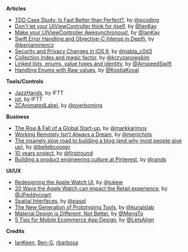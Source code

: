 **Articles**

* [TDD Case Study: Is Fast Better than Perfect?](http://qualitycoding.org/tdd-deferred-design/), by [@qcoding](https://twitter.com/qcoding)
* [Don't let your UIViewController think for itself](http://blog.ios-developers.io/dont-let-your-uiviewcontroller-think-for-itself/), by [@IanKay](https://twitter.com/IanKay)
* [Make your UIViewController Awesynchronous!](http://blog.ios-developers.io/make-your-uiviewcontroller-awesynchronous/), by [@IanKay](https://twitter.com/IanKay)
* [Swift Error Handling and Objective-C Interop in Depth](http://blog.benjamin-encz.de/swift-error-handling-and-objective-c-interop-in-depth/), by [@benjaminencz](https://twitter.com/benjaminencz)
* [Security and Privacy Changes in iOS 9](https://nabla-c0d3.github.io/blog/2015/06/16/ios9-security-privacy/), by [@nabla_c0d3](https://twitter.com/nabla_c0d3)
* [Collection Index and magic factor](http://blog.krzyzanowskim.com/2015/07/27/collection-index-and-magic-factor/), by [@krzyzanowskim](https://twitter.com/krzyzanowskim)
* [Linked lists, enums, value types and identity](http://airspeedvelocity.net/2015/07/26/linked-lists-enums-value-types-and-identity/), by [@AirspeedSwift](https://twitter.com/AirspeedSwift)
* [Handling Enums with Raw values](http://kostiakoval.github.io/posts/enum-with-raw-value/), by [@KostiaKoval](https://twitter.com/kostiakoval)

**Tools/Controls**

* [JazzHands](https://github.com/IFTTT/JazzHands), by IFTT
* [jot](https://github.com/IFTTT/jot), by IFTT
* [ZCAnimatedLabel](https://github.com/overboming/ZCAnimatedLabel), by [@overboming](https://twitter.com/overboming)

**Business**

* [The Rise & Fall of a Global Start-up](https://medium.com/@markkarimov/the-rise-fall-239754982fa8), by [@markkarimov](https://twitter.com/markkarimov)
* [Working Remotely Isn’t Always a Dream](https://medium.com/digital-nomad-stories/working-remotely-isn-t-always-a-dream-151619ae45dc), by [@menichols](https://twitter.com/menichols)
* [The insanely slow road to building a blog (and why most people give up)](http://blog.ghost.org/slow-blog-building), by [@bellebcooper](https://twitter.com/bellebcooper)
* [10 years project](http://10years.firstround.com/), by [@firstround](https://twitter.com/firstround)
* [Building a product engineering culture at Pinterest](https://engineering.pinterest.com/blog/building-product-engineering-culture), by [@rands](https://twitter.com/rands)

**UI/UX**

* [Redesigning the Apple Watch UI](http://www.lukew.com/ff/entry.asp?1951), by [@lukew](https://twitter.com/lukew)
* [20 Ways the Apple Watch can impact the Retail experience](https://medium.com/@jpeddycoart/20-ways-the-apple-watch-can-impact-the-retail-experience-442095859b11), by [@JPeddycoart](https://twitter.com/JPeddycoart)
* [Spatial Interfaces](https://medium.com/elepath-exports/spatial-interfaces-886bccc5d1e9), by [@pasql](https://twitter.com/pasql)
* [The New Generation of Prototyping Tools](https://medium.com/@kunalslab/the-new-generation-of-prototyping-tools-part-1-2-c01105310b6b), by [@kunalslab](https://twitter.com/kunalslab)
* [Material Design is Different, Not Better](https://medium.com/android-news/material-design-is-different-not-better-87909af6ffe1), by [@MengTo](https://twitter.com/MengTo)
* [5 Tips for Mobile Ecommerce App Design](http://blog.letsalign.com/5-tips-for-mobile-ecommerce-app-design/), by [@LetsAlign](https://twitter.com/LetsAlign)

**Credits**

* [IanKeen](https://github.com/IanKeen), [Ben-G](https://github.com/Ben-G), [rbarbosa](https://github.com/rbarbosa)

